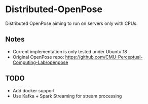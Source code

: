 # Distributed-OpenPose
Distributed OpenPose aiming to run on servers only with CPUs.
## Notes
* Current implementation is only tested under Ubuntu 18
* Original OpenPose repo: https://github.com/CMU-Perceptual-Computing-Lab/openpose
## TODO
* Add docker support
* Use Kafka + Spark Streaming for stream processing


